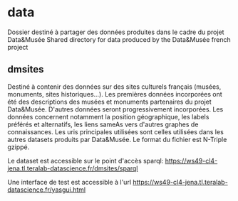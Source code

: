 # data
Dossier destiné à partager des données produites dans le cadre du projet Data&Musée
Shared directory for data produced by the Data&amp;Musée french project

## dmsites
Destiné à contenir des données sur des sites culturels français (musées, monuments, sites historiques...). Les premières données incorporées ont été des descriptions des musées et monuments partenaires du projet Data&Musée. D'autres données seront progressivement incorporées. Les données concernent notamment la position géographique, les labels préférés et alternatifs, les liens sameAs vers d'autres graphes de connaissances. Les uris principales utilisées sont celles utilisées dans les autres datasets produits par Data&Musée.
Le format du fichier est N-Triple gzippé.

Le dataset est accessible sur le point d'accès sparql:
https://ws49-cl4-jena.tl.teralab-datascience.fr/dmsites/sparql

Une interface de test est accessible à l'url
https://ws49-cl4-jena.tl.teralab-datascience.fr/yasgui.html
